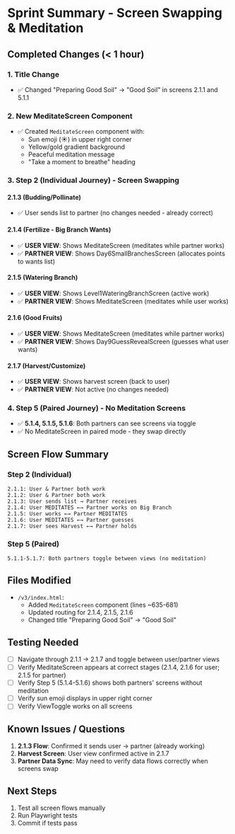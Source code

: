 # Sprint Summary - Screen Swapping & Meditation

## Completed Changes (< 1 hour)

### 1. Title Change
- ✅ Changed "Preparing Good Soil" → "Good Soil" in screens 2.1.1 and 5.1.1

### 2. New MeditateScreen Component
- ✅ Created `MeditateScreen` component with:
  - Sun emoji (☀️) in upper right corner
  - Yellow/gold gradient background
  - Peaceful meditation message
  - "Take a moment to breathe" heading

### 3. Step 2 (Individual Journey) - Screen Swapping

#### 2.1.3 (Budding/Pollinate)
- ✅ User sends list to partner (no changes needed - already correct)

#### 2.1.4 (Fertilize - Big Branch Wants)
- ✅ **USER VIEW**: Shows MeditateScreen (meditates while partner works)
- ✅ **PARTNER VIEW**: Shows Day6SmallBranchesScreen (allocates points to wants list)

#### 2.1.5 (Watering Branch)
- ✅ **USER VIEW**: Shows Level1WateringBranchScreen (active work)
- ✅ **PARTNER VIEW**: Shows MeditateScreen (meditates while user works)

#### 2.1.6 (Good Fruits)
- ✅ **USER VIEW**: Shows MeditateScreen (meditates while partner works)
- ✅ **PARTNER VIEW**: Shows Day9GuessRevealScreen (guesses what user wants)

#### 2.1.7 (Harvest/Customize)
- ✅ **USER VIEW**: Shows harvest screen (back to user)
- ✅ **PARTNER VIEW**: Not active (no changes needed)

### 4. Step 5 (Paired Journey) - No Meditation Screens
- ✅ **5.1.4, 5.1.5, 5.1.6**: Both partners can see screens via toggle
- ✅ No MeditateScreen in paired mode - they swap directly

## Screen Flow Summary

### Step 2 (Individual)
```
2.1.1: User & Partner both work
2.1.2: User & Partner both work
2.1.3: User sends list → Partner receives
2.1.4: User MEDITATES ←→ Partner works on Big Branch
2.1.5: User works ←→ Partner MEDITATES
2.1.6: User MEDITATES ←→ Partner guesses
2.1.7: User sees Harvest ←→ Partner holds
```

### Step 5 (Paired)
```
5.1.1-5.1.7: Both partners toggle between views (no meditation)
```

## Files Modified
- `/v3/index.html`:
  - Added `MeditateScreen` component (lines ~635-681)
  - Updated routing for 2.1.4, 2.1.5, 2.1.6
  - Changed title "Preparing Good Soil" → "Good Soil"

## Testing Needed
- [ ] Navigate through 2.1.1 → 2.1.7 and toggle between user/partner views
- [ ] Verify MeditateScreen appears at correct stages (2.1.4, 2.1.6 for user; 2.1.5 for partner)
- [ ] Verify Step 5 (5.1.4-5.1.6) shows both partners' screens without meditation
- [ ] Verify sun emoji displays in upper right corner
- [ ] Verify ViewToggle works on all screens

## Known Issues / Questions
1. **2.1.3 Flow**: Confirmed it sends user → partner (already working)
2. **Harvest Screen**: User view confirmed active in 2.1.7
3. **Partner Data Sync**: May need to verify data flows correctly when screens swap

## Next Steps
1. Test all screen flows manually
2. Run Playwright tests
3. Commit if tests pass
